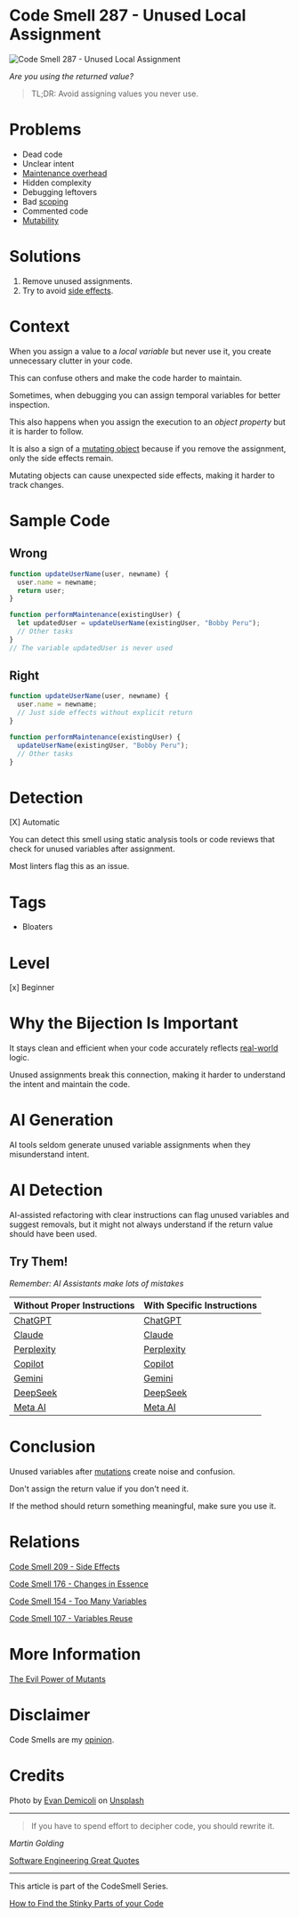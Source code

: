 # Code Smell 287 - Unused Local Assignment

![Code Smell 287 - Unused Local Assignment](Code%20Smell%20287%20-%20Unused%20Local%20Assignment.jpg)

*Are you using the returned value?*

> TL;DR: Avoid assigning values you never use.

# Problems

- Dead code
- Unclear intent
- [Maintenance overhead](https://github.com/mcsee/Software-Design-Articles/tree/main/Articles/Code%20Smells/Code%20Smell%20154%20-%20Too%20Many%20Variables/readme.md)
- Hidden complexity
- Debugging leftovers 
- Bad [scoping](https://github.com/mcsee/Software-Design-Articles/tree/main/Articles/Code%20Smells/Code%20Smell%20107%20-%20Variables%20Reuse/readme.md)
- Commented code
- [Mutability](https://github.com/mcsee/Software-Design-Articles/tree/main/Articles/Theory/The%20Evil%20Power%20of%20Mutants/readme.md)

# Solutions

1. Remove unused assignments.  
2. Try to avoid [side effects](https://github.com/mcsee/Software-Design-Articles/tree/main/Articles/Code%20Smells/Code%20Smell%20209%20-%20Side%20Effects/readme.md).

# Context

When you assign a value to a *local variable* but never use it, you create unnecessary clutter in your code. 

This can confuse others and make the code harder to maintain.

Sometimes, when debugging you can assign temporal variables for better inspection.

This also happens when you assign the execution to an *object property* but it is harder to follow.

It is also a sign of a [mutating object](https://github.com/mcsee/Software-Design-Articles/tree/main/Articles/Code%20Smells/Code%20Smell%20176%20-%20Changes%20in%20Essence/readme.md) because if you remove the assignment, only the side effects remain.

Mutating objects can cause unexpected side effects, making it harder to track changes. 

# Sample Code

## Wrong

<!-- [Gist Url](https://gist.github.com/mcsee/c99bd3dae0c4f595955b075d7af0f858) -->

```javascript
function updateUserName(user, newname) {
  user.name = newname;
  return user;
}

function performMaintenance(existingUser) {
  let updatedUser = updateUserName(existingUser, "Bobby Peru");
  // Other tasks
}
// The variable updatedUser is never used
```

## Right

<!-- [Gist Url](https://gist.github.com/mcsee/0f2709a03e2b36be4ae3f417933a66ef) -->

```javascript
function updateUserName(user, newname) {
  user.name = newname;
  // Just side effects without explicit return
}

function performMaintenance(existingUser) {
  updateUserName(existingUser, "Bobby Peru");
  // Other tasks
}
```

# Detection

[X] Automatic 

You can detect this smell using static analysis tools or code reviews that check for unused variables after assignment.

Most linters flag this as an issue.

# Tags

- Bloaters 

# Level

[x] Beginner 

# Why the Bijection Is Important 

It stays clean and efficient when your code accurately reflects [real-world](https://github.com/mcsee/Software-Design-Articles/tree/main/Articles/Theory/The%20One%20and%20Only%20Software%20Design%20Principle/readme.md) logic. 

Unused assignments break this connection, making it harder to understand the intent and maintain the code. 

# AI Generation

AI tools seldom generate unused variable assignments when they misunderstand intent. 

# AI Detection

AI-assisted refactoring with clear instructions can flag unused variables and suggest removals, but it might not always understand if the return value should have been used.

## Try Them!

*Remember: AI Assistants make lots of mistakes*

| Without Proper Instructions    | With Specific Instructions |
| -------- | ------- |
| [ChatGPT](https://chat.openai.com/?q=Correct+and+explain+this+code%3A+%60%60%60javascript%0D%0Afunction+updateUserName%28user%2C+newname%29+%7B%0D%0A++user.name+%3D+newname%3B%0D%0A++return+user%3B%0D%0A%7D%0D%0A%0D%0Afunction+performMaintenance%28existingUser%29+%7B%0D%0A++let+updatedUser+%3D+updateUserName%28existingUser%2C+%22Bobby+Peru%22%29%3B%0D%0A++%2F%2F+Other+tasks%0D%0A%7D%0D%0A%2F%2F+The+variable+updatedUser+is+never+used%0D%0A%60%60%60) | [ChatGPT](https://chat.openai.com/?q=remove+unused+variable%3A+%60%60%60javascript%0D%0Afunction+updateUserName%28user%2C+newname%29+%7B%0D%0A++user.name+%3D+newname%3B%0D%0A++return+user%3B%0D%0A%7D%0D%0A%0D%0Afunction+performMaintenance%28existingUser%29+%7B%0D%0A++let+updatedUser+%3D+updateUserName%28existingUser%2C+%22Bobby+Peru%22%29%3B%0D%0A++%2F%2F+Other+tasks%0D%0A%7D%0D%0A%2F%2F+The+variable+updatedUser+is+never+used%0D%0A%60%60%60) |
| [Claude](https://claude.ai/new?q=Correct+and+explain+this+code%3A+%60%60%60javascript%0D%0Afunction+updateUserName%28user%2C+newname%29+%7B%0D%0A++user.name+%3D+newname%3B%0D%0A++return+user%3B%0D%0A%7D%0D%0A%0D%0Afunction+performMaintenance%28existingUser%29+%7B%0D%0A++let+updatedUser+%3D+updateUserName%28existingUser%2C+%22Bobby+Peru%22%29%3B%0D%0A++%2F%2F+Other+tasks%0D%0A%7D%0D%0A%2F%2F+The+variable+updatedUser+is+never+used%0D%0A%60%60%60) | [Claude](https://claude.ai/new?q=remove+unused+variable%3A+%60%60%60javascript%0D%0Afunction+updateUserName%28user%2C+newname%29+%7B%0D%0A++user.name+%3D+newname%3B%0D%0A++return+user%3B%0D%0A%7D%0D%0A%0D%0Afunction+performMaintenance%28existingUser%29+%7B%0D%0A++let+updatedUser+%3D+updateUserName%28existingUser%2C+%22Bobby+Peru%22%29%3B%0D%0A++%2F%2F+Other+tasks%0D%0A%7D%0D%0A%2F%2F+The+variable+updatedUser+is+never+used%0D%0A%60%60%60) |
| [Perplexity](https://www.perplexity.ai/?q=Correct+and+explain+this+code%3A+%60%60%60javascript%0D%0Afunction+updateUserName%28user%2C+newname%29+%7B%0D%0A++user.name+%3D+newname%3B%0D%0A++return+user%3B%0D%0A%7D%0D%0A%0D%0Afunction+performMaintenance%28existingUser%29+%7B%0D%0A++let+updatedUser+%3D+updateUserName%28existingUser%2C+%22Bobby+Peru%22%29%3B%0D%0A++%2F%2F+Other+tasks%0D%0A%7D%0D%0A%2F%2F+The+variable+updatedUser+is+never+used%0D%0A%60%60%60) | [Perplexity](https://www.perplexity.ai/?q=remove+unused+variable%3A+%60%60%60javascript%0D%0Afunction+updateUserName%28user%2C+newname%29+%7B%0D%0A++user.name+%3D+newname%3B%0D%0A++return+user%3B%0D%0A%7D%0D%0A%0D%0Afunction+performMaintenance%28existingUser%29+%7B%0D%0A++let+updatedUser+%3D+updateUserName%28existingUser%2C+%22Bobby+Peru%22%29%3B%0D%0A++%2F%2F+Other+tasks%0D%0A%7D%0D%0A%2F%2F+The+variable+updatedUser+is+never+used%0D%0A%60%60%60) |
| [Copilot](https://www.bing.com/chat?showconv=1&sendquery=1&q=Correct+and+explain+this+code%3A+%60%60%60javascript%0D%0Afunction+updateUserName%28user%2C+newname%29+%7B%0D%0A++user.name+%3D+newname%3B%0D%0A++return+user%3B%0D%0A%7D%0D%0A%0D%0Afunction+performMaintenance%28existingUser%29+%7B%0D%0A++let+updatedUser+%3D+updateUserName%28existingUser%2C+%22Bobby+Peru%22%29%3B%0D%0A++%2F%2F+Other+tasks%0D%0A%7D%0D%0A%2F%2F+The+variable+updatedUser+is+never+used%0D%0A%60%60%60) | [Copilot](https://www.bing.com/chat?showconv=1&sendquery=1&q=remove+unused+variable%3A+%60%60%60javascript%0D%0Afunction+updateUserName%28user%2C+newname%29+%7B%0D%0A++user.name+%3D+newname%3B%0D%0A++return+user%3B%0D%0A%7D%0D%0A%0D%0Afunction+performMaintenance%28existingUser%29+%7B%0D%0A++let+updatedUser+%3D+updateUserName%28existingUser%2C+%22Bobby+Peru%22%29%3B%0D%0A++%2F%2F+Other+tasks%0D%0A%7D%0D%0A%2F%2F+The+variable+updatedUser+is+never+used%0D%0A%60%60%60) |
| [Gemini](https://gemini.google.com/?q=Correct+and+explain+this+code%3A+%60%60%60javascript%0D%0Afunction+updateUserName%28user%2C+newname%29+%7B%0D%0A++user.name+%3D+newname%3B%0D%0A++return+user%3B%0D%0A%7D%0D%0A%0D%0Afunction+performMaintenance%28existingUser%29+%7B%0D%0A++let+updatedUser+%3D+updateUserName%28existingUser%2C+%22Bobby+Peru%22%29%3B%0D%0A++%2F%2F+Other+tasks%0D%0A%7D%0D%0A%2F%2F+The+variable+updatedUser+is+never+used%0D%0A%60%60%60) | [Gemini](https://gemini.google.com/?q=remove+unused+variable%3A+%60%60%60javascript%0D%0Afunction+updateUserName%28user%2C+newname%29+%7B%0D%0A++user.name+%3D+newname%3B%0D%0A++return+user%3B%0D%0A%7D%0D%0A%0D%0Afunction+performMaintenance%28existingUser%29+%7B%0D%0A++let+updatedUser+%3D+updateUserName%28existingUser%2C+%22Bobby+Peru%22%29%3B%0D%0A++%2F%2F+Other+tasks%0D%0A%7D%0D%0A%2F%2F+The+variable+updatedUser+is+never+used%0D%0A%60%60%60) | 
| [DeepSeek](https://chat.deepseek.com/?q=Correct+and+explain+this+code%3A+%60%60%60javascript%0D%0Afunction+updateUserName%28user%2C+newname%29+%7B%0D%0A++user.name+%3D+newname%3B%0D%0A++return+user%3B%0D%0A%7D%0D%0A%0D%0Afunction+performMaintenance%28existingUser%29+%7B%0D%0A++let+updatedUser+%3D+updateUserName%28existingUser%2C+%22Bobby+Peru%22%29%3B%0D%0A++%2F%2F+Other+tasks%0D%0A%7D%0D%0A%2F%2F+The+variable+updatedUser+is+never+used%0D%0A%60%60%60) | [DeepSeek](https://chat.deepseek.com/?q=remove+unused+variable%3A+%60%60%60javascript%0D%0Afunction+updateUserName%28user%2C+newname%29+%7B%0D%0A++user.name+%3D+newname%3B%0D%0A++return+user%3B%0D%0A%7D%0D%0A%0D%0Afunction+performMaintenance%28existingUser%29+%7B%0D%0A++let+updatedUser+%3D+updateUserName%28existingUser%2C+%22Bobby+Peru%22%29%3B%0D%0A++%2F%2F+Other+tasks%0D%0A%7D%0D%0A%2F%2F+The+variable+updatedUser+is+never+used%0D%0A%60%60%60) | 
| [Meta AI](https://www.meta.ai/chat?q=Correct+and+explain+this+code%3A+%60%60%60javascript%0D%0Afunction+updateUserName%28user%2C+newname%29+%7B%0D%0A++user.name+%3D+newname%3B%0D%0A++return+user%3B%0D%0A%7D%0D%0A%0D%0Afunction+performMaintenance%28existingUser%29+%7B%0D%0A++let+updatedUser+%3D+updateUserName%28existingUser%2C+%22Bobby+Peru%22%29%3B%0D%0A++%2F%2F+Other+tasks%0D%0A%7D%0D%0A%2F%2F+The+variable+updatedUser+is+never+used%0D%0A%60%60%60) | [Meta AI](https://www.meta.ai/?q=remove+unused+variable%3A+%60%60%60javascript%0D%0Afunction+updateUserName%28user%2C+newname%29+%7B%0D%0A++user.name+%3D+newname%3B%0D%0A++return+user%3B%0D%0A%7D%0D%0A%0D%0Afunction+performMaintenance%28existingUser%29+%7B%0D%0A++let+updatedUser+%3D+updateUserName%28existingUser%2C+%22Bobby+Peru%22%29%3B%0D%0A++%2F%2F+Other+tasks%0D%0A%7D%0D%0A%2F%2F+The+variable+updatedUser+is+never+used%0D%0A%60%60%60) | 

# Conclusion

Unused variables after [mutations](https://github.com/mcsee/Software-Design-Articles/tree/main/Articles/Theory/The%20Evil%20Power%20of%20Mutants/readme.md) create noise and confusion.

Don't assign the return value if you don't need it. 

If the method should return something meaningful, make sure you use it.

# Relations

[Code Smell 209 - Side Effects](https://github.com/mcsee/Software-Design-Articles/tree/main/Articles/Code%20Smells/Code%20Smell%20209%20-%20Side%20Effects/readme.md)

[Code Smell 176 - Changes in Essence](https://github.com/mcsee/Software-Design-Articles/tree/main/Articles/Code%20Smells/Code%20Smell%20176%20-%20Changes%20in%20Essence/readme.md)

[Code Smell 154 - Too Many Variables](https://github.com/mcsee/Software-Design-Articles/tree/main/Articles/Code%20Smells/Code%20Smell%20154%20-%20Too%20Many%20Variables/readme.md)

[Code Smell 107 - Variables Reuse](https://github.com/mcsee/Software-Design-Articles/tree/main/Articles/Code%20Smells/Code%20Smell%20107%20-%20Variables%20Reuse/readme.md)

# More Information

[The Evil Power of Mutants](https://github.com/mcsee/Software-Design-Articles/tree/main/Articles/Theory/The%20Evil%20Power%20of%20Mutants/readme.md)

# Disclaimer

Code Smells are my [opinion](https://github.com/mcsee/Software-Design-Articles/tree/main/Articles/Blogging/I%20Wrote%20More%20than%2090%20Articles%20on%202021%20Here%20is%20What%20I%20Learned/readme.md).

# Credits

Photo by [Evan Demicoli](https://unsplash.com/@evandemicoli) on [Unsplash](https://unsplash.com/photos/brown-and-green-houses-under-blue-sky-during-daytime-HGCqL-tRcac)
        
* * *

> If you have to spend effort to decipher code, you should rewrite it.

_Martin Golding_
 
[Software Engineering Great Quotes](https://github.com/mcsee/Software-Design-Articles/tree/main/Articles/Quotes/Software%20Engineering%20Great%20Quotes/readme.md)

* * *

This article is part of the CodeSmell Series.

[How to Find the Stinky Parts of your Code](https://github.com/mcsee/Software-Design-Articles/tree/main/Articles/Code%20Smells/How%20to%20Find%20the%20Stinky%20parts%20of%20your%20Code/readme.md)
